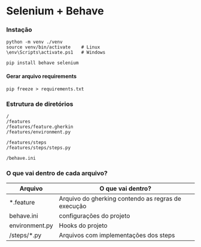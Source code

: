 # Selenium + Behave

### Instação
```
python -m venv ./venv
source venv/bin/activate    # Linux
\env\Scripts\activate.ps1   # Windows

pip install behave selenium
```

#### Gerar arquivo requirements
`pip freeze > requirements.txt`

### Estrutura de diretórios

```
/
/features
/features/feature.gherkin
/features/environment.py

/features/steps
/features/steps/steps.py

/behave.ini
```

### O que vai dentro de cada arquivo?

| Arquivo | O que vai dentro? |
| ------- | ----------------- |
| *.feature | Arquivo do gherking contendo as regras de execução|
| behave.ini | configurações do projeto |
| environment.py | Hooks do projeto |
| /steps/*.py | Arquivos com implementações dos steps |
